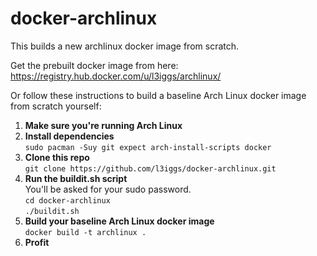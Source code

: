 docker-archlinux
========================

This builds a new archlinux docker image from scratch.

Get the prebuilt docker image from here: https://registry.hub.docker.com/u/l3iggs/archlinux/

Or follow these instructions to build a baseline Arch Linux docker image from scratch yourself: 

1. **Make sure you're running Arch Linux**  
1. **Install dependencies**  
`sudo pacman -Suy git expect arch-install-scripts docker`  
1. **Clone this repo**  
`git clone https://github.com/l3iggs/docker-archlinux.git`  
1. **Run the buildit.sh script**  
You'll be asked for your sudo password.  
`cd docker-archlinux`  
`./buildit.sh`  
1. **Build your baseline Arch Linux docker image**  
`docker build -t archlinux .`  
1. **Profit**

